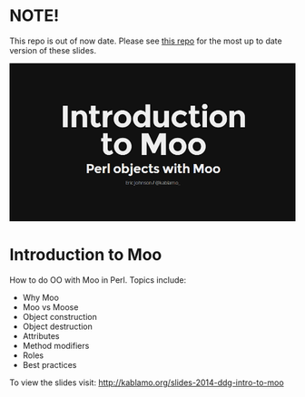 # NOTE!

This repo is out of now date.  Please see [this repo](https://github.com/kablamo/slides-intro-to-moo) for the most up to date version of these slides.

![screenshot](https://raw.githubusercontent.com/kablamo/slides-2014-ddg-intro-to-moo/master/intro-to-moo.screenshot.png)

# Introduction to Moo

How to do OO with Moo in Perl.  Topics include:

- Why Moo
- Moo vs Moose
- Object construction
- Object destruction
- Attributes
- Method modifiers
- Roles
- Best practices

To view the slides visit:
http://kablamo.org/slides-2014-ddg-intro-to-moo
